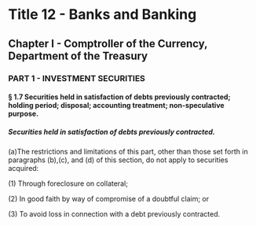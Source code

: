 
# Title 12 - Banks and Banking
## Chapter I - Comptroller of the Currency, Department of the Treasury
### PART 1 - INVESTMENT SECURITIES
#### § 1.7 Securities held in satisfaction of debts previously contracted; holding period; disposal; accounting treatment; non-speculative purpose.
##### Securities held in satisfaction of debts previously contracted.

(a)The restrictions and limitations of this part, other than those set forth in paragraphs (b),(c), and (d) of this section, do not apply to securities acquired:

(1) Through foreclosure on collateral;

(2) In good faith by way of compromise of a doubtful claim; or

(3) To avoid loss in connection with a debt previously contracted.
